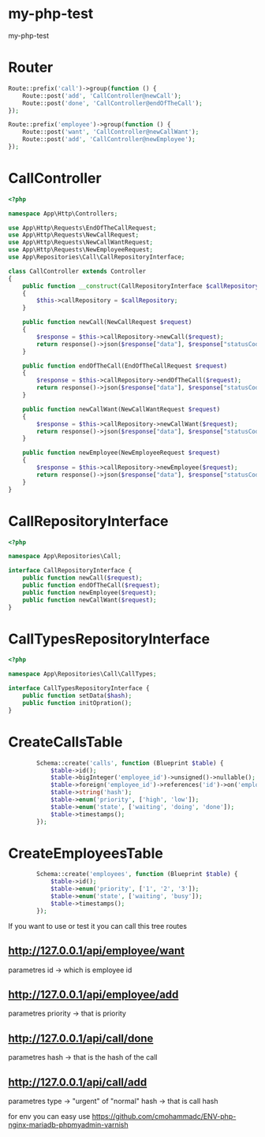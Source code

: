 
# my-php-test
my-php-test

# Router
```php
Route::prefix('call')->group(function () {
    Route::post('add', 'CallController@newCall');
    Route::post('done', 'CallController@endOfTheCall');
});

Route::prefix('employee')->group(function () {
    Route::post('want', 'CallController@newCallWant');
    Route::post('add', 'CallController@newEmployee');
});
```

# CallController
```php
<?php

namespace App\Http\Controllers;

use App\Http\Requests\EndOfTheCallRequest;
use App\Http\Requests\NewCallRequest;
use App\Http\Requests\NewCallWantRequest;
use App\Http\Requests\NewEmployeeRequest;
use App\Repositories\Call\CallRepositoryInterface;

class CallController extends Controller
{
    public function __construct(CallRepositoryInterface $callRepository)
    {
        $this->callRepository = $callRepository;
    }

    public function newCall(NewCallRequest $request)
    {
        $response = $this->callRepository->newCall($request);
        return response()->json($response["data"], $response["statusCode"]);
    }

    public function endOfTheCall(EndOfTheCallRequest $request)
    {
        $response = $this->callRepository->endOfTheCall($request);
        return response()->json($response["data"], $response["statusCode"]);
    }

    public function newCallWant(NewCallWantRequest $request)
    {
        $response = $this->callRepository->newCallWant($request);
        return response()->json($response["data"], $response["statusCode"]);
    }

    public function newEmployee(NewEmployeeRequest $request)
    {
        $response = $this->callRepository->newEmployee($request);
        return response()->json($response["data"], $response["statusCode"]);
    }
}

```

# CallRepositoryInterface
```php
<?php

namespace App\Repositories\Call;

interface CallRepositoryInterface {
    public function newCall($request);
    public function endOfTheCall($request);
    public function newEmployee($request);
    public function newCallWant($request);
}
```


# CallTypesRepositoryInterface
```php
<?php

namespace App\Repositories\Call\CallTypes;

interface CallTypesRepositoryInterface {
    public function setData($hash);
    public function initOpration();
}
```

# CreateCallsTable 
```php
        Schema::create('calls', function (Blueprint $table) {
            $table->id();
            $table->bigInteger('employee_id')->unsigned()->nullable();
            $table->foreign('employee_id')->references('id')->on('employees');
            $table->string('hash');
            $table->enum('priority', ['high', 'low']);
            $table->enum('state', ['waiting', 'doing', 'done']);
            $table->timestamps();
        });
```

# CreateEmployeesTable 
```php
        Schema::create('employees', function (Blueprint $table) {
            $table->id();
            $table->enum('priority', ['1', '2', '3']);
            $table->enum('state', ['waiting', 'busy']);
            $table->timestamps();
        });
```

If you want to use or test it you can call this tree routes
## http://127.0.0.1/api/employee/want
parametres
id -> which is employee id


## http://127.0.0.1/api/employee/add
parametres
priority -> that is priority


## http://127.0.0.1/api/call/done
parametres
hash -> that is the hash of the call


## http://127.0.0.1/api/call/add
parametres
type -> "urgent" of "normal"
hash -> that is call hash

for env you can easy use https://github.com/cmohammadc/ENV-php-nginx-mariadb-phpmyadmin-varnish
